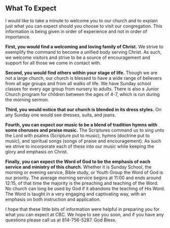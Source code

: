 
## What To Expect

I would like to take a minute to welcome you to our church and to explain just what you can expect should you choose to visit our congregation.  This information is being given in order of experience and not in order of importance.

**First, you would find a welcoming and loving family of Christ.**  We strive to exemplify the command to become a unified body serving Christ.  As such, we welcome visitors and strive to be a source of encouragement and support for all those we come in contact with.

**Second, you would find others within your stage of life.** Though we are not a large church, our church is blessed to have a wide range of believers from all age groups and from all walks of life.  We have Sunday school classes for every age group from nursery to adults.  There is also a Junior Church program for children between the ages of 4-7, which is run during the morning sermon.

**Third, you would notice that our church is blended in its dress styles.**  On any Sunday one would see dresses, suits, and jeans.

**Fourth, you can expect our music to be a blend of tradition hymns with some choruses and praise music.** The Scriptures command us to sing unto the Lord with psalms (Scripture put to music), hymns (doctrine put to music), and spiritual songs (songs of praise and encouragement).  As such we strive to incorporate each of these into our music while keeping the glory and emphasis on Christ.

**Finally, you can expect the Word of God to be the emphasis of each service and ministry of this church.**  Whether it is Sunday School, the morning or evening service, Bible study, or Youth Group the Word of God is our priority.  The average morning service begins at 11:00 and ends around 12:15, of that time the majority is the preaching and teaching of the Word.  No church can long be used by God if it abandons the teaching of His Word.  The Word is taught in a very engaging and captivating way, with an emphasis on both instruction and application.

 I hope that these little bits of information were helpful in preparing you for what you can expect at CBC.  We hope to see you soon, and if you have any questions please call us at 814-756-5287.  God Bless.